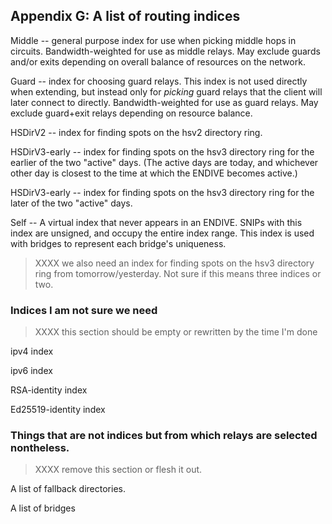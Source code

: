 
## Appendix G: A list of routing indices

Middle -- general purpose index for use when picking middle hops in
circuits.  Bandwidth-weighted for use as middle relays.  May exclude
guards and/or exits depending on overall balance of resources on the
network.

Guard -- index for choosing guard relays. This index is not used
directly when extending, but instead only for _picking_ guard relays
that the client will later connect to directly.  Bandwidth-weighted
for use as guard relays. May exclude guard+exit relays depending on
resource balance.

HSDirV2 -- index for finding spots on the hsv2 directory ring.

HSDirV3-early -- index for finding spots on the hsv3 directory ring
for the earlier of the two "active" days. (The active days are
today, and whichever other day is closest to the time at which the
ENDIVE becomes active.)

HSDirV3-early -- index for finding spots on the hsv3 directory ring
for the later of the two "active" days.

Self -- A virtual index that never appears in an ENDIVE.  SNIPs with
this index are unsigned, and occupy the entire index range.  This
index is used with bridges to represent each bridge's uniqueness.

> XXXX we also need an index for finding spots on the hsv3 directory
> ring from tomorrow/yesterday.  Not sure if this means three
> indices or two.

### Indices I am not sure we need

> XXXX this section should be empty or rewritten by the time I'm
> done

ipv4 index

ipv6 index

RSA-identity index

Ed25519-identity index


### Things that are not indices but from which relays are selected nontheless.

> XXXX remove this section or flesh it out.

A list of fallback directories.

A list of bridges

